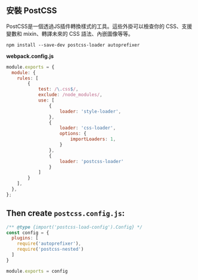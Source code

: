 ## 安裝 PostCSS

PostCSS是一個透過JS插件轉換樣式的工具。這些外掛可以檢查你的 CSS、支援變數和 mixin、轉譯未來的 CSS 語法、內嵌圖像等等。

```console
npm install --save-dev postcss-loader autoprefixer
```

**webpack.config.js**

```js
module.exports = {
  module: {
    rules: [
		{
			test: /\.css$/,
			exclude: /node_modules/,
			use: [
				{
					loader: 'style-loader',
				},
				{
					loader: 'css-loader',
					options: {
						importLoaders: 1,
					}
				},
				{
					loader: 'postcss-loader'
				}
			]
		}
    ],
  },
};
```
## Then create `postcss.config.js`:

```js
/** @type {import('postcss-load-config').Config} */
const config = {
  plugins: [
    require('autoprefixer'),
    require('postcss-nested')
  ]
}

module.exports = config
```